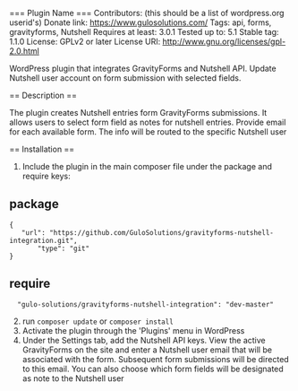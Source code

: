 === Plugin Name ===
Contributors: (this should be a list of wordpress.org userid's)
Donate link: https://www.gulosolutions.com/
Tags: api, forms, gravityforms, Nutshell
Requires at least: 3.0.1
Tested up to: 5.1
Stable tag: 1.1.0
License: GPLv2 or later
License URI: http://www.gnu.org/licenses/gpl-2.0.html

WordPress plugin that integrates GravityForms and Nutshell API. Update Nutshell user account on form submission with selected fields.

== Description ==

The plugin creates Nutshell entries form GravityForms submissions. It allows users to select form field as notes for nutshell entries. Provide email for each available form. The info will be routed to the specific Nutshell user

== Installation ==

1. Include the plugin in the main composer file under the package and require keys:
## package
```
{
   "url": "https://github.com/GuloSolutions/gravityforms-nutshell-integration.git",
       "type": "git"
}
 ```
 ## require
```
  "gulo-solutions/gravityforms-nutshell-integration": "dev-master"
```
2. run `composer update` or `composer install`
3. Activate the plugin through the 'Plugins' menu in WordPress
4. Under the Settings tab, add the Nutshell API keys. View the active GravityForms on the site and enter a Nutshell user email  that will be associated with the form. Subsequent form submissions will be directed to this email. You can also choose which form fields will be designated as note to the Nutshell user

